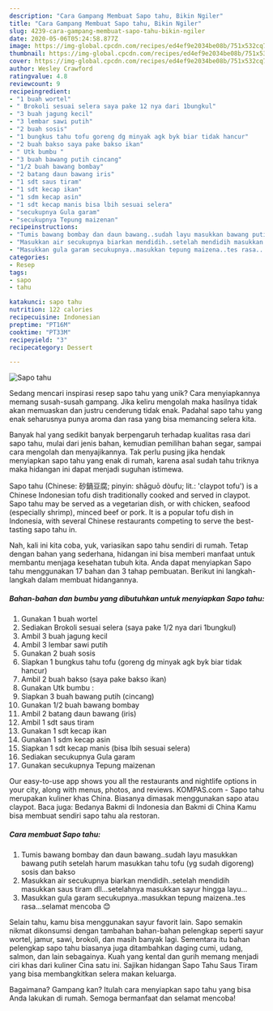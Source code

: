 ```yaml
---
description: "Cara Gampang Membuat Sapo tahu, Bikin Ngiler"
title: "Cara Gampang Membuat Sapo tahu, Bikin Ngiler"
slug: 4239-cara-gampang-membuat-sapo-tahu-bikin-ngiler
date: 2020-05-06T05:24:58.877Z
image: https://img-global.cpcdn.com/recipes/ed4ef9e2034be08b/751x532cq70/sapo-tahu-foto-resep-utama.jpg
thumbnail: https://img-global.cpcdn.com/recipes/ed4ef9e2034be08b/751x532cq70/sapo-tahu-foto-resep-utama.jpg
cover: https://img-global.cpcdn.com/recipes/ed4ef9e2034be08b/751x532cq70/sapo-tahu-foto-resep-utama.jpg
author: Wesley Crawford
ratingvalue: 4.8
reviewcount: 9
recipeingredient:
- "1 buah wortel"
- " Brokoli sesuai selera saya pake 12 nya dari 1bungkul"
- "3 buah jagung kecil"
- "3 lembar sawi putih"
- "2 buah sosis"
- "1 bungkus tahu tofu goreng dg minyak agk byk biar tidak hancur"
- "2 buah bakso saya pake bakso ikan"
- " Utk bumbu "
- "3 buah bawang putih cincang"
- "1/2 buah bawang bombay"
- "2 batang daun bawang iris"
- "1 sdt saus tiram"
- "1 sdt kecap ikan"
- "1 sdm kecap asin"
- "1 sdt kecap manis bisa lbih sesuai selera"
- "secukupnya Gula garam"
- "secukupnya Tepung maizenan"
recipeinstructions:
- "Tumis bawang bombay dan daun bawang..sudah layu masukkan bawang putih setelah harum masukkan tahu tofu (yg sudah digoreng) sosis dan bakso"
- "Masukkan air secukupnya biarkan mendidih..setelah mendidih masukkan saus tiram dll...setelahnya masukkan sayur hingga layu..."
- "Masukkan gula garam secukupnya..masukkan tepung maizena..tes rasa...selamat mencoba 😊"
categories:
- Resep
tags:
- sapo
- tahu

katakunci: sapo tahu 
nutrition: 122 calories
recipecuisine: Indonesian
preptime: "PT16M"
cooktime: "PT33M"
recipeyield: "3"
recipecategory: Dessert

---
```



![Sapo tahu](https://img-global.cpcdn.com/recipes/ed4ef9e2034be08b/751x532cq70/sapo-tahu-foto-resep-utama.jpg)

Sedang mencari inspirasi resep sapo tahu yang unik? Cara menyiapkannya memang susah-susah gampang. Jika keliru mengolah maka hasilnya tidak akan memuaskan dan justru cenderung tidak enak. Padahal sapo tahu yang enak seharusnya punya aroma dan rasa yang bisa memancing selera kita.

Banyak hal yang sedikit banyak berpengaruh terhadap kualitas rasa dari sapo tahu, mulai dari jenis bahan, kemudian pemilihan bahan segar, sampai cara mengolah dan menyajikannya. Tak perlu pusing jika hendak menyiapkan sapo tahu yang enak di rumah, karena asal sudah tahu triknya maka hidangan ini dapat menjadi suguhan istimewa.

Sapo tahu (Chinese: 砂鍋豆腐; pinyin: shāguō dòufu; lit.: &#39;claypot tofu&#39;) is a Chinese Indonesian tofu dish traditionally cooked and served in claypot. Sapo tahu may be served as a vegetarian dish, or with chicken, seafood (especially shrimp), minced beef or pork. It is a popular tofu dish in Indonesia, with several Chinese restaurants competing to serve the best-tasting sapo tahu in.


Nah, kali ini kita coba, yuk, variasikan sapo tahu sendiri di rumah. Tetap dengan bahan yang sederhana, hidangan ini bisa memberi manfaat untuk membantu menjaga kesehatan tubuh kita. Anda dapat menyiapkan Sapo tahu menggunakan 17 bahan dan 3 tahap pembuatan. Berikut ini langkah-langkah dalam membuat hidangannya.

<!--inarticleads1-->

##### Bahan-bahan dan bumbu yang dibutuhkan untuk menyiapkan Sapo tahu:

1. Gunakan 1 buah wortel
1. Sediakan  Brokoli sesuai selera (saya pake 1/2 nya dari 1bungkul)
1. Ambil 3 buah jagung kecil
1. Ambil 3 lembar sawi putih
1. Gunakan 2 buah sosis
1. Siapkan 1 bungkus tahu tofu (goreng dg minyak agk byk biar tidak hancur)
1. Ambil 2 buah bakso (saya pake bakso ikan)
1. Gunakan  Utk bumbu :
1. Siapkan 3 buah bawang putih (cincang)
1. Gunakan 1/2 buah bawang bombay
1. Ambil 2 batang daun bawang (iris)
1. Ambil 1 sdt saus tiram
1. Gunakan 1 sdt kecap ikan
1. Gunakan 1 sdm kecap asin
1. Siapkan 1 sdt kecap manis (bisa lbih sesuai selera)
1. Sediakan secukupnya Gula garam
1. Gunakan secukupnya Tepung maizenan


Our easy-to-use app shows you all the restaurants and nightlife options in your city, along with menus, photos, and reviews. KOMPAS.com - Sapo tahu merupakan kuliner khas China. Biasanya dimasak menggunakan sapo atau claypot. Baca juga: Bedanya Bakmi di Indonesia dan Bakmi di China Kamu bisa membuat sendiri sapo tahu ala restoran. 

<!--inarticleads2-->

##### Cara membuat Sapo tahu:

1. Tumis bawang bombay dan daun bawang..sudah layu masukkan bawang putih setelah harum masukkan tahu tofu (yg sudah digoreng) sosis dan bakso
1. Masukkan air secukupnya biarkan mendidih..setelah mendidih masukkan saus tiram dll...setelahnya masukkan sayur hingga layu...
1. Masukkan gula garam secukupnya..masukkan tepung maizena..tes rasa...selamat mencoba 😊


Selain tahu, kamu bisa menggunakan sayur favorit lain. Sapo semakin nikmat dikonsumsi dengan tambahan bahan-bahan pelengkap seperti sayur wortel, jamur, sawi, brokoli, dan masih banyak lagi. Sementara itu bahan pelengkap sapo tahu biasanya juga ditambahkan daging cumi, udang, salmon, dan lain sebagainya. Kuah yang kental dan gurih memang menjadi ciri khas dari kuliner Cina satu ini. Sajikan hidangan Sapo Tahu Saus Tiram yang bisa membangkitkan selera makan keluarga. 

Bagaimana? Gampang kan? Itulah cara menyiapkan sapo tahu yang bisa Anda lakukan di rumah. Semoga bermanfaat dan selamat mencoba!
